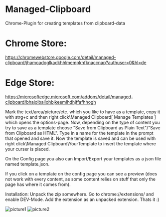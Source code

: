 # Managed-Clipboard
Chrome-Plugin for creating templates from clipboard-data

# Chrome Store:
https://chromewebstore.google.com/detail/managed-clipboard/jhamoadoglkadkhhlmempkhfknaccnap?authuser=0&hl=de

# Edge Store:
https://microsoftedge.microsoft.com/addons/detail/managed-clipboard/bhajolbailohbjkeemlhdhjffafhhogh


Mark the text/area/picture/etc. which you like to have as a template, copy it with strg+c and then right click\Managed Clipboard\[ Manage Templates ] which opens the options-page. 
Now, depending on the type of content you try to save as a template choose "Save from Clipboard as Plain Text"/"Save from Clipboard as HTML". 
Type in a name for the template in the prompt that opened and save it. 
Now the template is saved and can be used with right click\Managed Clipboard\YourTemplate to insert the template where your curser is placed.

On the Config page you also can Import/Export your templates as a json file named template.json. 

If you click on a template on the config page you can see a preview (does not work with every content, as some content relies on stuff that only the page has where it comes from).

Installation:
Unpack the zip somewhere. 
Go to chrome://extensions/ and enable DEV-Mode. Add the extension as an unpacked extension. 
Thats it :) 



![picture1](https://github.com/lyrics1988123/Managed-Clipboard/assets/35185804/14f0572b-8c14-4e4a-973d-c4fdd8580bdd)
![picture2](https://github.com/lyrics1988123/Managed-Clipboard/assets/35185804/660d9475-89a2-46dd-b6d7-f493096a04c2)
